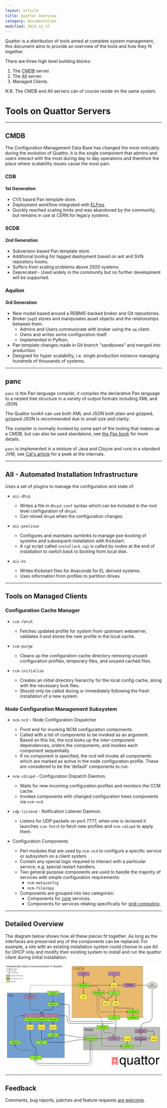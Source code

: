 ```yaml
---
layout: article
title: Quattor Overview
category: documentation
modified: 2013-12-17
---
```


Quattor is a distribution of tools aimed at complete system management, this document aims to provide an overview of the tools and how they fit together.

There are three high level building blocks:

1. The <abbr title="Configuration Management Data Base">CMDB</abbr> server.
2. The <abbr title="Automated Installation Infrastructure">AII</abbr> server.
3. Managed Clients.

N.B. The CMDB and AII servers can of course reside on the same system.

# Tools on Quattor Servers

****************************************************************
## CMDB
The Configuration Management Data Base has changed the most noticably during the evolution of Quattor,
it is the single component that admins and users interact with the most during day to day operations and therefore the place where scalability issues cause the most pain.

### CDB
#### 1st Generation
* CVS based Pan template store.
* Deployment workflow integrated with [ELFms](http://elfms.web.cern.ch/elfms/).
* Quickly reached scaling limits and was abandoned by the community, but remains in use at CERN for legacy systems.

### SCDB
#### 2nd Generation
* Subversion based Pan template store.
* Additional tooling for tagged deployment based on ant and SVN repository hooks.
* Suffers from scaling problems above 2500 systems.
* Deprecated - Used widely in the community but no further development will be supported.

### Aquilon
#### 3rd Generation
* New model based around a RDBMS-backed broker and Git repositories.
* Broker (`aqd`) stores and manipulates asset objects and the relationships between them.
    * Admins and Users communicate with broker using the `aq` client.
    * Owns and writes some configuration itself.
    * Implemented in Python.
* Pan template changes made in Git branch "sandboxes" and merged into production.
* Designed for hyper scalability, i.e. single production instance managing hundreds of thousands of systems.


****************************************************************
## panc

`panc` is the Pan language compiler, it compiles the declarative Pan language to a nested tree structure in a variety of output formats including XML and JSON.

The Quattor toolkit can use both XML and JSON both plain and gzipped, gzipped JSON is recommended due to small size and clarity.

The compiler is normally invoked by some part of the tooling that makes up a CMDB, but can also be used standalone, see [the Pan book](http://sourceforge.net/projects/quattor/files/Panc/10.0/pan-book.pdf/download) for more details.

`panc` is implemented in a mixture of Java and Clojure and runs in a standard JVM, see [Cal's article](/documentation/2012/05/07/review-pan-in-clojure.html) for a peek at the internals.


****************************************************************
## AII - Automated Installation Infrastructure

Uses a set of plugins to manage the configuration and state of:

* `aii-dhcp`
    * Writes a file in `dhcpd.conf` syntax which can be included in the root level configuration of `dhcpd`.
    * Can reload `dhcpd` when the configuration changes.

* `aii-pxelinux`
    * Configures and maintains symlinks to manage pxe-booting of systems and subsequent installation with Kickstart.
    * A cgi script called `installack.cgi` is called by nodes at the end of installation to switch back to booting from local disk.

* `aii-ks`
    * Writes Kickstart files for Anaconda for EL derived systems.
    * Uses information from profiles to partition drives.


****************************************************************
## Tools on Managed Clients

### Configuration Cache Manager
* `ccm-fetch`
    * Fetches updated profile for system from upstream webserver, validates it and stores the new profile in the local cache.

* `ccm-purge`
    * Cleans up the configuration cache directory removing unused configuration profiles, temporary files, and unused cached files.

* `ccm-initialise`
    * Creates an initial directory hierarchy for the local config cache, along with the necessary lock files.
    * Should only be called during or immediately following the fresh installation of a new system.

### Node Configuration Management Subsystem
* `ncm-ncd` - Node Configuration Dispatcher
    * Front end for invoking NCM configuration components.
    * Called with a list of components to be invoked as an argument.
      Based on this list, the ncd looks up the inter-component dependencies, orders the components, and invokes each component sequentially.
    * If no component is specified, the ncd will invoke all components which are marked as active in the node configuration profile.
      These are considered to be the ’default’ components to run.

* `ncm-cdispd` - Configuration Dispatch Daemon.
    * Waits for new incoming configuration profiles and monitors the CCM cache.
    * Invokes components with changed configuration trees components via `ncm-ncd`.

* `cdp-listend` - Notfication Listener Daemon.
    * Listens for UDP packets on port 7777, when one is recieved it launches `ccm-fetch` to fetch new profiles and `ncm-cdispd` to apply them.

* Configuration Components
    * Perl modules that are used by `ncm-ncd` to configure a specific service or subsystem on a client system.
    * Contain any special logic required to interact with a particular service, e.g. special restart handlers.
    * Two general purpose components are used to handle the majority of services with simple configuration requirements:
        * `ncm-metaconfig`
        * `ncm-filecopy`
    * Components are grouped into two categories:
        * Components for [core](https://github.com/quattor/configuration-modules-core) services.
        * Components for services relating specifically for [grid computing](https://github.com/quattor/configuration-modules-grid).


****************************************************************
## Detailed Overview

The diagram below shows how all these pieces fit together. As long as the interfaces are preserved any of the components can be replaced.
For example, a site with an existing installation system could choose to use AII for DHCP only and modify their existing system to install and run the quattor client during initial installation.

![Quattor Interprocess Flow](/img/quattor-interprocess-flow.png)


****************************************************************
## Feedback

Comments, bug reports, patches and feature requests [are welcome](/contacts/).

